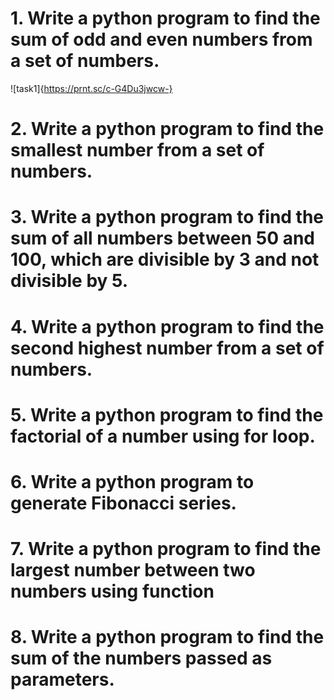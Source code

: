 # 1. Write a python program to find the sum of odd and even numbers from a set of numbers.
![task1]{https://prnt.sc/c-G4Du3jwcw-}

# 2. Write a python program to find the smallest number from a set of numbers.


# 3. Write a python program to find the sum of all numbers between 50 and 100, which are divisible by 3 and not divisible by 5.


# 4. Write a python program to find the second highest number from a set of numbers.


# 5. Write a python program to find the factorial of a number using for loop.


# 6. Write a python program to generate Fibonacci series.


# 7. Write a python program to find the largest number between two numbers using function


# 8. Write a python program to find the sum of the numbers passed as parameters.
